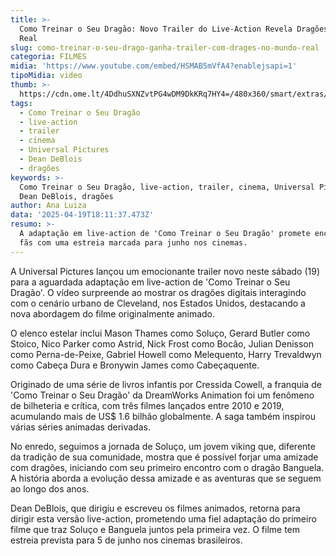 ```yaml
---
title: >-
  Como Treinar o Seu Dragão: Novo Trailer do Live-Action Revela Dragões no Mundo
  Real
slug: como-treinar-o-seu-drago-ganha-trailer-com-drages-no-mundo-real
categoria: FILMES
midia: 'https://www.youtube.com/embed/HSMAB5mVfA4?enablejsapi=1'
tipoMidia: video
thumb: >-
  https://cdn.ome.lt/4DdhuSXNZvtPG4wDM9DkKRq7HY4=/480x360/smart/extras/conteudos/comotreinaroseudragaoremake_E56d3L4.jpg
tags:
  - Como Treinar o Seu Dragão
  - live-action
  - trailer
  - cinema
  - Universal Pictures
  - Dean DeBlois
  - dragões
keywords: >-
  Como Treinar o Seu Dragão, live-action, trailer, cinema, Universal Pictures,
  Dean DeBlois, dragões
author: Ana Luiza
data: '2025-04-19T18:11:37.473Z'
resumo: >-
  A adaptação em live-action de 'Como Treinar o Seu Dragão' promete encantar os
  fãs com uma estreia marcada para junho nos cinemas.
---
```


A Universal Pictures lançou um emocionante trailer novo neste sábado (19) para a aguardada adaptação em live-action de 'Como Treinar o Seu Dragão'. O vídeo surpreende ao mostrar os dragões digitais interagindo com o cenário urbano de Cleveland, nos Estados Unidos, destacando a nova abordagem do filme originalmente animado.

O elenco estelar inclui Mason Thames como Soluço, Gerard Butler como Stoico, Nico Parker como Astrid, Nick Frost como Bocão, Julian Denisson como Perna-de-Peixe, Gabriel Howell como Melequento, Harry Trevaldwyn como Cabeça Dura e Bronywin James como Cabeçaquente.

Originado de uma série de livros infantis por Cressida Cowell, a franquia de 'Como Treinar o Seu Dragão' da DreamWorks Animation foi um fenômeno de bilheteria e crítica, com três filmes lançados entre 2010 e 2019, acumulando mais de US$ 1.6 bilhão globalmente. A saga também inspirou várias séries animadas derivadas.

No enredo, seguimos a jornada de Soluço, um jovem viking que, diferente da tradição de sua comunidade, mostra que é possível forjar uma amizade com dragões, iniciando com seu primeiro encontro com o dragão Banguela. A história aborda a evolução dessa amizade e as aventuras que se seguem ao longo dos anos.

Dean DeBlois, que dirigiu e escreveu os filmes animados, retorna para dirigir esta versão live-action, prometendo uma fiel adaptação do primeiro filme que traz Soluço e Banguela juntos pela primeira vez. O filme tem estreia prevista para 5 de junho nos cinemas brasileiros.
